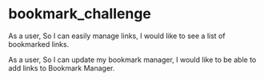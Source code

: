 # bookmark_challenge

As a user,
So I can easily manage links,
I would like to see a list of bookmarked links.

As a user,
So I can update my bookmark manager,
I would like to be able to add links to Bookmark Manager. 

